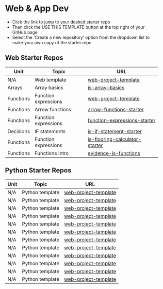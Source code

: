 # Web & App Dev

- Click the link to jump to your desired starter repo
- Then click the USE THIS TEMPLATE button at the top right of your GitHub page 
- Select the 'Create a new repository' option from the dropdown list to make your own copy of the starter repo

## Web Starter Repos

| Unit 	    | Topic 	              | URL 	                                                                                          |
|------	    |-------	              |----------	                                                                                      |
| N/A   	  | Web template          | [web-project-template](https://github.com/bengal865/web-project-templates)  	                  |
| Arrays  	| Array basics          | [js-array-basics](https://github.com/bengal865/array-basics)  	                                |
| Functions | Function expressions  | [web-project-template](https://github.com/bengal865/web-project-templates)  	                  |
| Functions | Arrow functions       | [arrow-functions-starter](https://github.com/bengal865/arrow-functions-starter)	                |
| Functions | Function expressions  | [function-expressions-starter](https://github.com/bengal865/function-expressions-starter)       |
| Decisions | IF statements         | [js-if-statement-starter](https://github.com/bengal865/js-if-statement-starter) 	              |
| Functions | Function expressions  | [js-flooring-calculator-starter](https://github.com/bengal865/flooring-calculator-start)  	    |
| Functions | Functions intro       |  [evidence-js-functions](https://github.com/bengal865/evidence-js-functions-starter)      	    |

## Python Starter Repos

| Unit 	    | Topic 	           | URL 	                                                                              |
|------	    |-------	           |-----	                                                                              |
| N/A   	  | Python template    | [web-project-template](https://github.com/bengal865/web-project-templates)  	      |
| N/A   	  | Python template    | [web-project-template](https://github.com/bengal865/web-project-templates)  	      |
| N/A   	  | Python template    | [web-project-template](https://github.com/bengal865/web-project-templates)  	      |
| N/A   	  | Python template    | [web-project-template](https://github.com/bengal865/web-project-templates)  	      |
| N/A   	  | Python template    | [web-project-template](https://github.com/bengal865/web-project-templates)  	      |
| N/A   	  | Python template    | [web-project-template](https://github.com/bengal865/web-project-templates)  	      |
| N/A   	  | Python template    | [web-project-template](https://github.com/bengal865/web-project-templates)  	      |
| N/A   	  | Python template    | [web-project-template](https://github.com/bengal865/web-project-templates)  	      |
| N/A   	  | Python template    | [web-project-template](https://github.com/bengal865/web-project-templates)  	      |
| N/A   	  | Python template    | [web-project-template](https://github.com/bengal865/web-project-templates)  	      |
| N/A   	  | Python template    | [web-project-template](https://github.com/bengal865/web-project-templates)  	      |
| N/A   	  | Python template    | [web-project-template](https://github.com/bengal865/web-project-templates)  	      |


